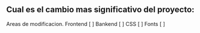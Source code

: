 ## Cual es el cambio mas significativo del proyecto:

Areas de modificacion.
Frontend [ ]
Bankend [ ]
CSS [ ]
Fonts [ ]
